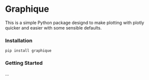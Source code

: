# Graphique
This is a simple Python package designd to make plotting with plotly quicker and easier with some sensible defaults.

### Installation
`pip install graphique`

### Getting Started
...

